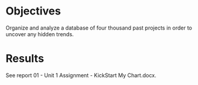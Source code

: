 # Objectives
Organize and analyze a database of four thousand past projects in order to uncover any hidden trends.

# Results
See report 01 - Unit 1 Assignment - KickStart My Chart.docx.
